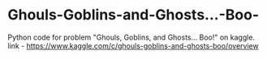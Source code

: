 # Ghouls-Goblins-and-Ghosts...-Boo-

Python code for problem "Ghouls, Goblins, and Ghosts... Boo!" on kaggle.
link - https://www.kaggle.com/c/ghouls-goblins-and-ghosts-boo/overview
